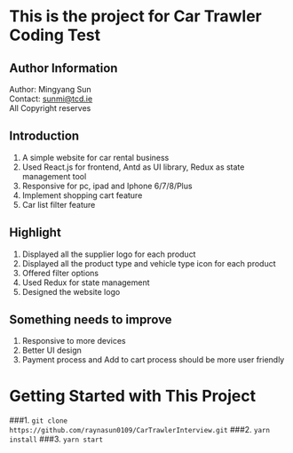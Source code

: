 # This is the project for Car Trawler Coding Test

## Author Information

Author: Mingyang Sun \
Contact: sunmi@tcd.ie \
All Copyright reserves


## Introduction
1. A simple website for car rental business
2. Used React.js for frontend, Antd as UI library, Redux as state management tool
3. Responsive for pc, ipad and Iphone 6/7/8/Plus
4. Implement shopping cart feature
5. Car list filter feature


## Highlight
1. Displayed all the supplier logo for each product
2. Displayed all the product type and vehicle type icon for each product
3. Offered filter options
4. Used Redux for state management
5. Designed the website logo


## Something needs to improve
1. Responsive to more devices
2. Better UI design
3. Payment process and Add to cart process should be more user friendly


# Getting Started with This Project
###1. `git clone https://github.com/raynasun0109/CarTrawlerInterview.git`
###2. `yarn install`
###3. `yarn start` 
